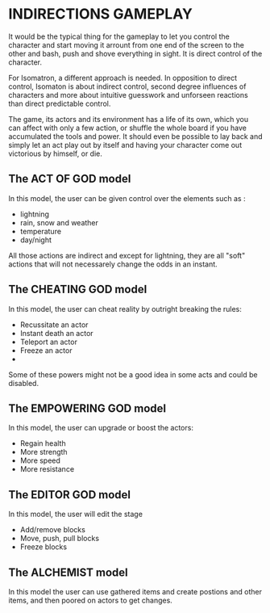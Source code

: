 
# INDIRECTIONS GAMEPLAY

It would be the typical thing for the gameplay to let you control the character and start moving it arrount from one end of the screen to the other and bash, push and shove everything in sight. It is direct control of the character.

For Isomatron, a different approach is needed. In opposition to direct control, Isomaton is about indirect control, second degree influences of characters and more about intuitive guesswork and unforseen reactions than direct predictable control.

The game, its actors and its environment has a life of its own, which you can affect with only a few action, or shuffle the whole board if you have accumulated the tools and power. It should even be possible to lay back and simply let an act play out by itself and having your character come out victorious by himself, or die.


## The ACT OF GOD model

In this model, the user can be given control over the elements such as :
- lightning
- rain, snow and weather
- temperature
- day/night

All those actions are indirect and except for lightning, they are all "soft" actions that will not necessarely change the odds in an instant.


## The CHEATING GOD model

In this model, the user can cheat reality by outright breaking the rules:
- Recussitate an actor
- Instant death an actor
- Teleport an actor
- Freeze an actor
-

Some of these powers might not be a good idea in some acts and could be disabled.

## The EMPOWERING GOD model

In this model, the user can upgrade or boost the actors:
- Regain health
- More strength
- More speed
- More resistance

## The EDITOR GOD model

In this model, the user will edit the stage
- Add/remove blocks
- Move, push, pull blocks
- Freeze blocks

## The ALCHEMIST model

In this model the user can use gathered items and create postions and other items, and then poored on actors to get changes.



